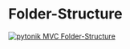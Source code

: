 # Folder-Structure


[![pytonik MVC Folder-Structure](https://drive.google.com/file/d/1l3l7usRxrtIzAvNvpGjRE1tj7oS0KeOp/view?usp=sharing)](https://pypi.python.org/pypi/pytonik)
